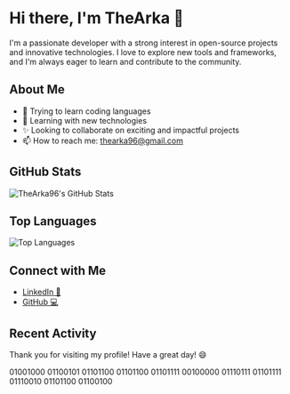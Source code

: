 # Hi there, I'm TheArka 👋

I'm a passionate developer with a strong interest in open-source projects and innovative technologies. I love to explore new tools and frameworks, and I'm always eager to learn and contribute to the community.

## About Me

- 🔭 Trying to learn coding languages 
- 🌱 Learning with new technologies
- ✨ Looking to collaborate on exciting and impactful projects
- 📫 How to reach me: thearka96@gmail.com

## GitHub Stats

![TheArka96's GitHub Stats](https://github-readme-stats.vercel.app/api?username=TheArka96&show_icons=true&theme=radical)

## Top Languages

![Top Languages](https://github-readme-stats.vercel.app/api/top-langs/?username=TheArka96&layout=compact&theme=radical)

## Connect with Me

- [LinkedIn 🪪](www.linkedin.com/in/christian-pruner-a17446220)
- [GitHub 💻](https://thearka96.github.io)

## Recent Activity

<!--START_SECTION:activity-->
<!--END_SECTION:activity-->

Thank you for visiting my profile! Have a great day! 😄

01001000 01100101 01101100 01101100 01101111 00100000 01110111 01101111 01110010 01101100 01100100 